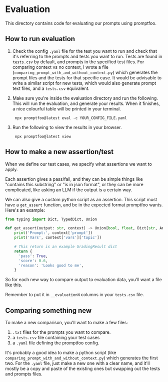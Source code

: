 # Evaluation

This directory contains code for evaluating our prompts using promptfoo.

## How to run evaluation

1. Check the config `.yaml` file for the test you want to run and check that it's referring to the prompts and tests you want to run.
Tests are found in `tests.csv` by default, and prompts in the specified test files.
For comparing context vs no context, I wrote a file (`comparing_prompt_with_and_without_context.py`) which generates the prompt files and the tests for that specific case. 
It would be advisable to write a similar script for new tests, which would also generate prompt text files, and a `tests.csv` equivalent.
2. Make sure you're inside the evaluation directory and run the following. This will run the evaluation, and generate your results.
When it finishes, a nice colourful table will be printed in your terminal.

        npx promptfoo@latest eval -c YOUR_CONFIG_FILE.yaml

3. Run the following to view the results in your browser.

        npx promptfoo@latest view

## How to make a new assertion/test
When we define our test cases, we specify what assertions we want to apply.

Each assertion gives a pass/fail, and they can be simple things like "contains this substring" or "is in json format", or they can be more complicated, like asking an LLM if the output is a certain way.

We can also give a custom python script as an assertion.
This script must have a `get_assert` function, and be in the expected format promptfoo wants.
Here's an example:

```python
from typing import Dict, TypedDict, Union

def get_assert(output: str, context) -> Union[bool, float, Dict[str, Any]]:
    print('Prompt:', context['prompt'])
    print('Vars', context['vars']['topic'])

    # This return is an example GradingResult dict
    return {
      'pass': True,
      'score': 0.6,
      'reason': 'Looks good to me',
    }
```

So for each new way to compare output to evaluation data, you'll want a file like this.

Remember to put it in `__evaluationN` columns in your `tests.csv` file.

## Comparing something new
To make a new comparison, you'll want to make a few files:

1. `.txt` files for the prompts you want to compare.
2. a `tests.csv` file containing your test cases
3. a `.yaml` file defining the promptfoo config.

It's probably a good idea to make a python script (like `comparing_prompt_with_and_without_context.py`) which generates the first two.
For the `.yaml` file, just make a new one with a clear name, and it'll mostly be a copy and paste of the existing ones but swapping out the tests and prompts files.